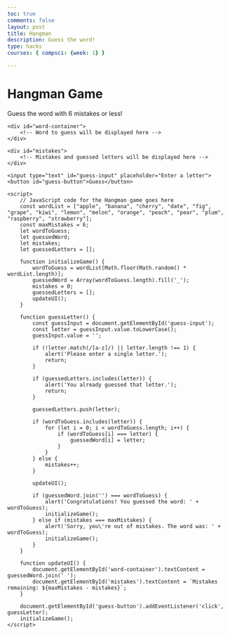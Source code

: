 ```yaml
---
toc: true
comments: false
layout: post
title: Hangman
description: Guess the word!
type: hacks
courses: { compsci: {week: 1} }

---
```


<html>
<head>
    <title>Hangman Game</title>
    <style>
        /* Add your CSS styles here */
    </style>
</head>
<body>
    <h1>Hangman Game</h1>
    <p>Guess the word with 6 mistakes or less!</p>
    
    <div id="word-container">
        <!-- Word to guess will be displayed here -->
    </div>
    
    <div id="mistakes">
        <!-- Mistakes and guessed letters will be displayed here -->
    </div>
    
    <input type="text" id="guess-input" placeholder="Enter a letter">
    <button id="guess-button">Guess</button>
    
    <script>
        // JavaScript code for the Hangman game goes here
        const wordList = ["apple", "banana", "cherry", "date", "fig", "grape", "kiwi", "lemon", "melon", "orange", "peach", "pear", "plum", "raspberry", "strawberry"];
        const maxMistakes = 6;
        let wordToGuess;
        let guessedWord;
        let mistakes;
        let guessedLetters = [];

        function initializeGame() {
            wordToGuess = wordList[Math.floor(Math.random() * wordList.length)];
            guessedWord = Array(wordToGuess.length).fill('_');
            mistakes = 0;
            guessedLetters = [];
            updateUI();
        }

        function guessLetter() {
            const guessInput = document.getElementById('guess-input');
            const letter = guessInput.value.toLowerCase();
            guessInput.value = '';

            if (!letter.match(/[a-z]/) || letter.length !== 1) {
                alert('Please enter a single letter.');
                return;
            }

            if (guessedLetters.includes(letter)) {
                alert('You already guessed that letter.');
                return;
            }

            guessedLetters.push(letter);

            if (wordToGuess.includes(letter)) {
                for (let i = 0; i < wordToGuess.length; i++) {
                    if (wordToGuess[i] === letter) {
                        guessedWord[i] = letter;
                    }
                }
            } else {
                mistakes++;
            }

            updateUI();

            if (guessedWord.join('') === wordToGuess) {
                alert('Congratulations! You guessed the word: ' + wordToGuess);
                initializeGame();
            } else if (mistakes === maxMistakes) {
                alert('Sorry, you\'re out of mistakes. The word was: ' + wordToGuess);
                initializeGame();
            }
        }

        function updateUI() {
            document.getElementById('word-container').textContent = guessedWord.join(' ');
            document.getElementById('mistakes').textContent = `Mistakes remaining: ${maxMistakes - mistakes}`;
        }

        document.getElementById('guess-button').addEventListener('click', guessLetter);
        initializeGame();
    </script>
</body>
</html>

